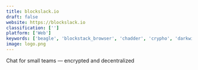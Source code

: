 ```yaml
---
title: blockslack.io
draft: false 
website: https://blockslack.io
classification: ['']
platform: ['Web']
keywords: ['beagle', 'blockstack_browser', 'chadder', 'crypho', 'darkwire.io', 'earlynote', 'encrypto', 'expensive_chat', 'fusionauth', 'hawkpost', 'hermes', 'ip_man', 'keybase_chat', 'mumble', 'mumble_chat', 'openvpn', 'privakeeper', 'signal', 'subrosa', 'telegram', 'tunnelbear']
image: logo.png
---
```

Chat for small teams — encrypted and decentralized